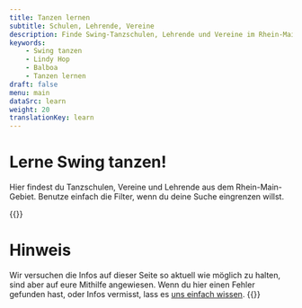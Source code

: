 ```yaml
---
title: Tanzen lernen
subtitle: Schulen, Lehrende, Vereine
description: Finde Swing-Tanzschulen, Lehrende und Vereine im Rhein-Main-Gebiet.
keywords:
    - Swing tanzen
    - Lindy Hop
    - Balboa
    - Tanzen lernen
draft: false
menu: main
dataSrc: learn
weight: 20
translationKey: learn
---
```

# Lerne Swing tanzen!

Hier findest du Tanzschulen, Vereine und Lehrende aus dem Rhein-Main-Gebiet. Benutze einfach die Filter, wenn du deine Suche eingrenzen willst.

{{<info>}}
# Hinweis

Wir versuchen die Infos auf dieser Seite so aktuell wie möglich zu halten, sind aber auf eure Mithilfe angewiesen. Wenn du hier einen Fehler gefunden hast, oder Infos vermisst, lass es [uns einfach wissen](mailto:hallo@rmswing.de)</a>.
{{</info>}}